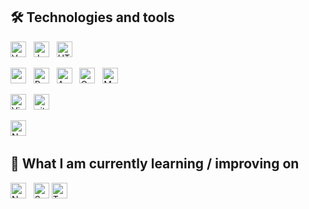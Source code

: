 ## 🛠  Technologies and tools
[<img src="https://img.shields.io/badge/Vue.js-282C34?logo=Vue.js" alt="VueJS" title="Microsoft SQL Server" height="25" />][tech_tools_anchor]
&nbsp;
[<img src="https://img.shields.io/badge/JavaScript-282C34?logo=javascript&logoColor=F7DF1E" alt="JavaScript logo" title="JavaScript" height="25" />][tech_tools_anchor]
&nbsp;
[<img src="https://img.shields.io/badge/HTML5-282C34?logo=html5&logoColor=E34F26" alt="HTML5 logo" title="HTML5" height="25" />][tech_tools_anchor]
&nbsp;

[<img src="https://img.shields.io/badge/Python-282C34?logo=Python" alt="py logo" title="py" height="25" />][tech_tools_anchor]
&nbsp;
[<img src="https://img.shields.io/badge/Pandas-282C34?logo=Pandas" alt="Pandas logo" title="Pandas" height="25" />][tech_tools_anchor]
&nbsp;
[<img src="https://img.shields.io/badge/Apache Airflow-282C34?logo=Apache Airflow" alt="Apache Airflow logo" title="Apache Airflow" height="25" />][tech_tools_anchor]
&nbsp;
[<img src="https://img.shields.io/badge/OracleSQL-282C34?logo=Oracle" alt="Oracle logo" title="Oracle" height="25" />][tech_tools_anchor]
&nbsp;
[<img src="https://img.shields.io/badge/MSSQL-282C34?logo=Microsoft SQL Server" alt="MSSQL logo" title="Microsoft SQL Server" height="25" />][tech_tools_anchor]
&nbsp;

[<img src="https://img.shields.io/badge/VS%20Code-282C34?logo=visual-studio-code&logoColor=007ACC" alt="Visual Studio Code logo" title="Visual Studio Code" height="25" />][tech_tools_anchor]
&nbsp;
[<img src="https://img.shields.io/badge/git-282C34?logo=git&logoColor=F05032" alt="git logo" title="git" height="25" />][tech_tools_anchor]
&nbsp;

[<img src="https://img.shields.io/badge/Nginx-282C34?logo=Nginx" alt="Nginx logo" title="Nginx" height="25" />][tech_tools_anchor]
&nbsp;

## 📖  What I am currently learning / improving on
[<img src="https://img.shields.io/badge/Node.js-282C34?logo=node.js&logoColor=339933" alt="Node.js logo" title="Node.js" height="25" />][learning_now_anchor]
&nbsp;
[<img src="https://img.shields.io/badge/Sass-282C34?logo=sass&logoColor=CC6699" alt="Sass logo" title="Sass" height="25" />][learning_now_anchor]
[<img src="https://img.shields.io/badge/TypeScript-282C34?logo=typescript&logoColor=3178C6" alt="TypeScript logo" title="TypeScript" height="25" />][learning_now_anchor]
&nbsp;

[tech_tools_anchor]: #
[learning_now_anchor]: #learning-now
